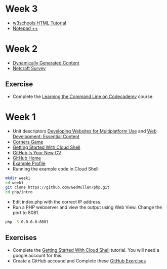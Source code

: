 # Week 3 

* [w3schools HTML Tutorial](https://www.w3schools.com/html/default.asp) 
* [Notepad ++](https://notepad-plus-plus.org/)


# Week 2

* [Dynamically Generated Content](https://docs.google.com/presentation/d/1bWMd9ypXXUJGt-jDpjpRSfh6_2zHMRKjjBcldO0OMeM/pub?start=false&loop=false&delayms=60000&slide=id.p10)
* [Netcraft Survey](https://news.netcraft.com/archives/2018/07/19/july-2018-web-server-survey.html)

## Exercise

* Complete the [Learning the Command Line on Codecademy](https://www.codecademy.com/learn/learn-the-command-line) course.

# Week 1

* Unit descriptors [ Developing Websites for Multiplatform Use](http://www.mysqa.info/files/hn/H1J935.pdf) and [Web Development: Essential Content](https://www.sqa.org.uk/files/hn/HF5834.pdf)
* [Corners Game](https://docs.google.com/document/d/1f8YCnRpKR5dgO-aP77ZXJg5SU6BWLMkiLsc99n1WZe4/pub)
* [Getting Started With Cloud Shell](https://cloud.google.com/shell/docs/starting-cloud-shell)
* [GitHub Is Your New CV](http://code.dblock.org/2011/07/14/github-is-your-new-resume.html)
* [GitHub Home](https://github.com/)
* [Example Profile](https://github.com/marijnh)
* Running the example code in Cloud Shell:
```bash
mkdir week1
cd week1
git clone https://github.com/GedMullen/php.git
cd php/intro
```
* Edit index.php with the correct IP address.
* Run a PHP webserver and view the output using Web View. Change the port to 8081. 
```bash
php -S 0.0.0.0:8081
```

## Exercises

* Complete the [Getting Started With Cloud Shell](https://cloud.google.com/shell/docs/starting-cloud-shell) tutorial. You will need a google account for this.
* Create a GitHub accound and Complete these [GitHub Exercises](https://docs.google.com/document/d/1lYOmyY0liBNXntOP9yipcD7Cy-aqKqAU1gkrSmdd2e4/edit?usp=sharing)

